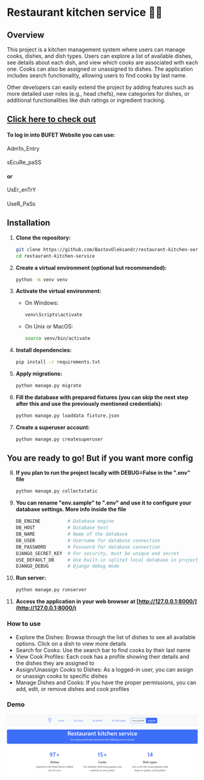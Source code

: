 # Restaurant kitchen service 👨‍🍳

## Overview
This project is a kitchen management system where users can manage cooks, dishes, and dish types. Users can explore a list of available dishes, see details about each dish, and view which cooks are associated with each one. Cooks can also be assigned or unassigned to dishes. The application includes search functionality, allowing users to find cooks by last name.

Other developers can easily extend the project by adding features such as more detailed user roles (e.g., head chefs), new categories for dishes, or additional functionalities like dish ratings or ingredient tracking.

## [Click here to check out](https://restaurant-kitchen-service-cvp4.onrender.com/)
#### To log in into BUFET Website you can use:
Adm1n_Entry
####
sEcuRe_paSS
#### or
UsEr_enTrY
####
UseR_PaSs
## Installation
1. **Clone the repository:**

    ```bash
    git clone https://github.com/BastovOleksandr/restaurant-kitchen-service.git
    cd restaurant-kitchen-service
    ```

2. **Create a virtual environment (optional but recommended):**

    ```bash
    python -m venv venv
    ```

3. **Activate the virtual environment:**

    - On Windows:

        ```bash
        venv\Scripts\activate
        ```

    - On Unix or MacOS:

        ```bash
        source venv/bin/activate
        ```

4. **Install dependencies:**

    ```bash
    pip install -r requirements.txt
    ```

5. **Apply migrations:**

    ```bash
    python manage.py migrate
    ```

6. **Fill the database with prepared fixtures (you can skip the next step after this and use the previously mentioned credentials):**

    ```bash
    python manage.py loaddata fixture.json
    ```

7. **Create a superuser account:**

    ```bash
    python manage.py createsuperuser
    ```
   
## You are ready to go! But if you want more config

8. **If you plan to run the project locally with DEBUG=False in the ".env" file**

    ```bash
    python manage.py collectstatic
    ```

9. **You can rename "env.sample" to ".env" and use it to configure your database settings. More info inside the file**

    ```bash
   DB_ENGINE          # Database engine
   DB_HOST            # Database host
   DB_NAME            # Name of the database
   DB_USER            # Username for database connection
   DB_PASSWORD        # Password for database connection
   DJANGO_SECRET_KEY  # For security, must be unique and secret
   USE_DEFAULT_DB     # Use built-in sqlite3 local database in projects root dir
   DJANGO_DEBUG       # Django debug mode
    ```

10. **Run server:**

    ```bash
    python manage.py runserver
    ```

11. **Access the application in your web browser at [http://127.0.0.1:8000/](http://127.0.0.1:8000/)**

### How to use

- Explore the Dishes: Browse through the list of dishes to see all available options. Click on a dish to view more details
- Search for Cooks: Use the search bar to find cooks by their last name
- View Cook Profiles: Each cook has a profile showing their details and the dishes they are assigned to
- Assign/Unassign Cooks to Dishes: As a logged-in user, you can assign or unassign cooks to specific dishes
- Manage Dishes and Cooks: If you have the proper permissions, you can add, edit, or remove dishes and cook profiles

### Demo

![Website interface](demo.png)
